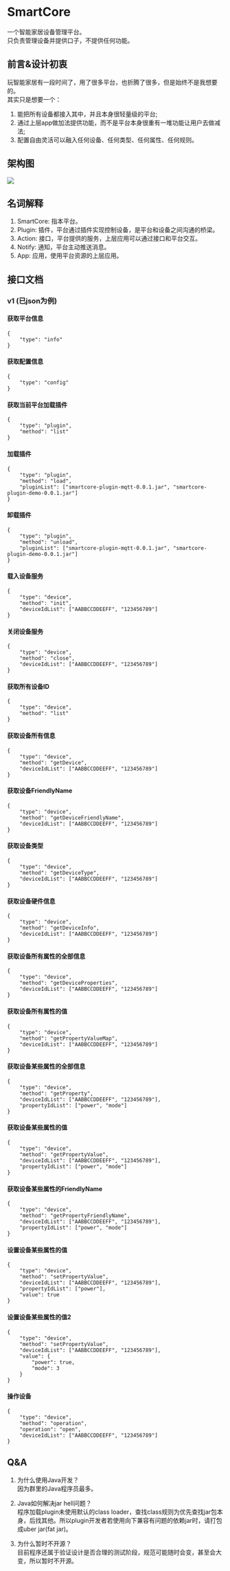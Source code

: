 # SmartCore
一个智能家居设备管理平台。   
只负责管理设备并提供口子，不提供任何功能。

## 前言&设计初衷
玩智能家居有一段时间了，用了很多平台，也折腾了很多，但是始终不是我想要的。   
其实只是想要一个：
1. 能把所有设备都接入其中，并且本身很轻量级的平台;
2. 通过上层app做加法提供功能，而不是平台本身很重有一堆功能让用户去做减法;
3. 配置自由灵活可以融入任何设备、任何类型、任何属性、任何规则。

## 架构图
![](https://raw.githubusercontent.com/SmartCore-Team/SmartCore/master/images/framework.png)

## 名词解释
1. SmartCore: 指本平台。
2. Plugin: 插件，平台通过插件实现控制设备，是平台和设备之间沟通的桥梁。
3. Action: 接口，平台提供的服务，上层应用可以通过接口和平台交互。
4. Notify: 通知，平台主动推送消息。
5. App: 应用，使用平台资源的上层应用。

## 接口文档
### v1 (已json为例)
#### 获取平台信息
```
{
    "type": "info"
}
```
#### 获取配置信息
```
{
    "type": "config"
}
```
#### 获取当前平台加载插件
```
{
    "type": "plugin",
    "method": "list"
}
```
#### 加载插件
```
{
    "type": "plugin",
    "method": "load",
    "pluginList": ["smartcore-plugin-mqtt-0.0.1.jar", "smartcore-plugin-demo-0.0.1.jar"]
}
```
#### 卸载插件
```
{
    "type": "plugin",
    "method": "unload",
    "pluginList": ["smartcore-plugin-mqtt-0.0.1.jar", "smartcore-plugin-demo-0.0.1.jar"]
}
```
#### 载入设备服务
```
{
    "type": "device",
    "method": "init",
    "deviceIdList": ["AABBCCDDEEFF", "123456789"]
}
```
#### 关闭设备服务
```
{
    "type": "device",
    "method": "close",
    "deviceIdList": ["AABBCCDDEEFF", "123456789"]
}
```
#### 获取所有设备ID
```
{
    "type": "device",
    "method": "list"
}
```
#### 获取设备所有信息
```
{
    "type": "device",
    "method": "getDevice",
    "deviceIdList": ["AABBCCDDEEFF", "123456789"]
}
```
#### 获取设备FriendlyName
```
{
    "type": "device",
    "method": "getDeviceFriendlyName",
    "deviceIdList": ["AABBCCDDEEFF", "123456789"]
}
```
#### 获取设备类型
```
{
    "type": "device",
    "method": "getDeviceType",
    "deviceIdList": ["AABBCCDDEEFF", "123456789"]
}
```
#### 获取设备硬件信息
```
{
    "type": "device",
    "method": "getDeviceInfo",
    "deviceIdList": ["AABBCCDDEEFF", "123456789"]
}
```
#### 获取设备所有属性的全部信息
```
{
    "type": "device",
    "method": "getDeviceProperties",
    "deviceIdList": ["AABBCCDDEEFF", "123456789"]
}
```
#### 获取设备所有属性的值
```
{
    "type": "device",
    "method": "getPropertyValueMap",
    "deviceIdList": ["AABBCCDDEEFF", "123456789"]
}
```
#### 获取设备某些属性的全部信息
```
{
    "type": "device",
    "method": "getProperty",
    "deviceIdList": ["AABBCCDDEEFF", "123456789"],
    "propertyIdList": ["power", "mode"]
}
```
#### 获取设备某些属性的值
```
{
    "type": "device",
    "method": "getPropertyValue",
    "deviceIdList": ["AABBCCDDEEFF", "123456789"],
    "propertyIdList": ["power", "mode"]
}
```
#### 获取设备某些属性的FriendlyName
```
{
    "type": "device",
    "method": "getPropertyFriendlyName",
    "deviceIdList": ["AABBCCDDEEFF", "123456789"],
    "propertyIdList": ["power", "mode"]
}
```
#### 设置设备某些属性的值
```
{
    "type": "device",
    "method": "setPropertyValue",
    "deviceIdList": ["AABBCCDDEEFF", "123456789"],
    "propertyIdList": ["power"],
    "value": true
}
```
#### 设置设备某些属性的值2
```
{
    "type": "device",
    "method": "setPropertyValue",
    "deviceIdList": ["AABBCCDDEEFF", "123456789"],
    "value": {
        "power": true,
        "mode": 3
    }
}
```
#### 操作设备
```
{
    "type": "device",
    "method": "operation",
    "operation": "open",
    "deviceIdList": ["AABBCCDDEEFF", "123456789"]
}
```

## Q&A
1. 为什么使用Java开发？   
因为群里的Java程序员最多。

2. Java如何解决jar hell问题？   
程序加载plugin未使用默认的class loader，查找class规则为优先查找jar包本身，后找其他。所以plugin开发者若使用向下兼容有问题的依赖jar时，请打包成uber jar(fat jar)。
   
3. 为什么暂时不开源？   
目前程序还属于验证设计是否合理的测试阶段，规范可能随时会变，甚至会大变，所以暂时不开源。